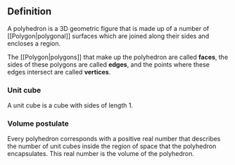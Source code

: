 ## Definition
A polyhedron is a 3D geometric figure that is made up of a number of [[Polygon|polygonal]] surfaces which are joined along their sides and encloses a region.

The [[Polygon|polygons]] that make up the polyhedron are called **faces**, the sides of these polygons are called **edges**, and the points where these edges intersect are called **vertices**.

### Unit cube
A unit cube is a cube with sides of length 1.

### Volume postulate
Every polyhedron corresponds with a positive real number that describes the number of unit cubes inside the region of space that the polyhedron encapsulates. This real number is the volume of the polyhedron.